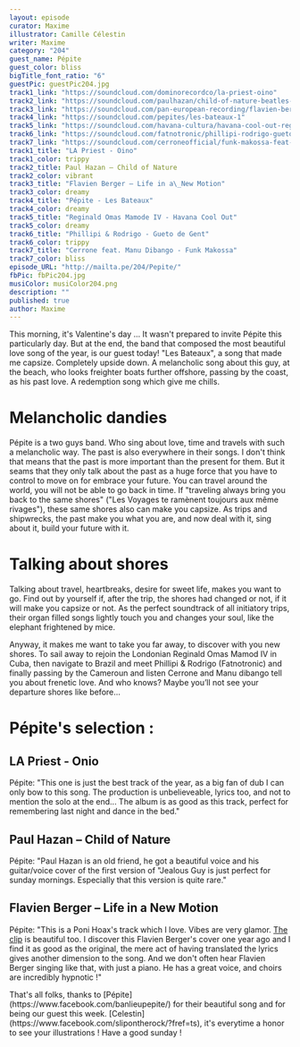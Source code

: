 ```yaml
---
layout: episode
curator: Maxime
illustrator: Camille Célestin
writer: Maxime
category: "204"
guest_name: Pépite
guest_color: bliss
bigTitle_font_ratio: "6"
guestPic: guestPic204.jpg
track1_link: "https://soundcloud.com/dominorecordco/la-priest-oino"
track2_link: "https://soundcloud.com/paulhazan/child-of-nature-beatles-cover"
track3_link: "https://soundcloud.com/pan-european-recording/flavien-berger-ville-neuve-life-in-a-new-motion-cover"
track4_link: "https://soundcloud.com/pepites/les-bateaux-1"
track5_link: "https://soundcloud.com/havana-cultura/havana-cool-out-reginald-omas-mamode-iv"
track6_link: "https://soundcloud.com/fatnotronic/phillipi-rodrigo-gueto-de-gent-deewee010"
track7_link: "https://soundcloud.com/cerroneofficial/funk-makossa-feat-manu-dibango"
track1_title: "LA Priest - Oino"
track1_color: trippy
track2_title: Paul Hazan – Child of Nature
track2_color: vibrant
track3_title: "Flavien Berger – Life in a\_New Motion"
track3_color: dreamy
track4_title: "Pépite - Les Bateaux"
track4_color: dreamy
track5_title: "Reginald Omas Mamode IV - Havana Cool Out"
track5_color: dreamy
track6_title: "Phillipi & Rodrigo - Gueto de Gent"
track6_color: trippy
track7_title: "Cerrone feat. Manu Dibango - Funk Makossa"
track7_color: bliss
episode_URL: "http://mailta.pe/204/Pepite/"
fbPic: fbPic204.jpg
musiColor: musiColor204.png
description: ""
published: true
author: Maxime
---
```







<p id="introduction">This morning, it's Valentine's day ... It wasn't prepared to invite Pépite this particularly day. But at the end, the band that composed the most beautiful love song of the year, is our guest today! "Les Bateaux", a song that made me capsize. Completely upside down. A melancholic song about this guy, at the beach, who looks freighter boats further offshore, passing by the coast, as his past love. A redemption song which give me chills. </p>

# Melancholic dandies
 
Pépite is a two guys band. Who sing about love, time and travels with such a melancholic way. The past is also everywhere in their songs. I don't think that means that the past is more important than the present for them. But it seams that they only talk about the past as a huge force that you have to control to move on for embrace your future. You can travel around the world, you will not be able to go back in time. If "traveling always bring you back to the same shores" ("Les Voyages te ramènent toujours aux même rivages"), these same shores also can make you capsize. As trips and shipwrecks, the past make you what you are, and now deal with it, sing about it, build your future with it. 

# Talking about shores 

Talking about travel, heartbreaks, desire for sweet life, makes you want to go. Find out by yourself if, after the trip, the shores had changed or not, if it will make you capsize or not. As the perfect soundtrack of all initiatory trips, their organ filled songs lightly touch you and changes your soul, like the elephant frightened by mice. 

Anyway, it makes me want to take you far away, to discover with you new shores. To sail away to rejoin the Londonian Reginald Omas Mamod IV in Cuba, then navigate to Brazil and meet Phillipi & Rodrigo (Fatnotronic) and finally passing by the Cameroun and listen Cerrone and Manu dibango tell you about frenetic love. And who knows? Maybe you’ll not see your departure shores like before…

# Pépite's selection :

## LA Priest  - Onio
Pépite: "This one is just the best track of the year, as a big fan of dub I can only bow to this song. The production is unbelieveable, lyrics too, and not to mention the solo at the end... The album is as good as this track, perfect for remembering last night and dance in the bed."

## Paul Hazan – Child of Nature
Pépite: "Paul Hazan is an old friend, he got a beautiful voice and his guitar/voice cover of the first version of "Jealous Guy is just perfect for sunday mornings. Especially that this version is quite rare."

## Flavien Berger – Life in a New Motion
Pépite: "This is a Poni Hoax's track which I love. Vibes are very glamor. [The clip](https://www.youtube.com/watch?v=MMxWMdCAwZs) is beautiful too. I discover this Flavien Berger's cover one year ago and I find it as good as the original, the mere act of having translated the lyrics gives another dimension to the song. And we don't often hear Flavien Berger singing like that, with just a piano. He has a great voice, and choirs are incredibly hypnotic !"
 
<p id="outroduction">
That's all folks, thanks to [Pépite](https://www.facebook.com/banlieupepite/) for their beautiful song and for being our guest this week. [Celestin](https://www.facebook.com/slipontherock/?fref=ts), it's everytime a honor to see your illustrations ! Have a good sunday !</p>
